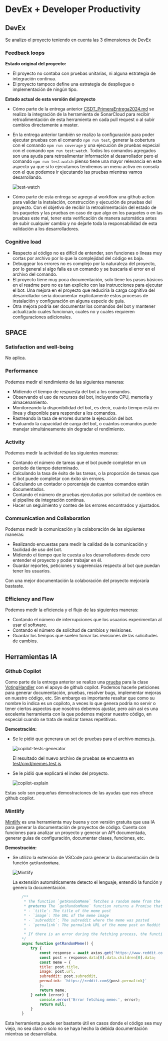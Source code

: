 # DevEx + Developer Productivity

## DevEx
Se analizo el proyecto teniendo en cuenta las 3 dimensiones de DevEx
### Feedback loops
**Estado original del proyecto:**
- El proyecto no contaba con pruebas unitarias, ni alguna estrategia de integración continua.
- El proyecto tampoco define una estrategia de despliegue o implementación de ningún tipo.

**Estado actual de esta versión del proyecto**

- Cómo parte de la entrega anterior [CSDT_PrimeraEntrega2024.md](CSDT_PrimeraEntrega2024.md) se realizo la integración de la herramienta de SonarCloud para recibir retroalimentación de esta herramienta en cada pull request o al subir cambios directamente a master.
- En la entrega anterior también se realizo la configuración para poder ejecutar pruebas con el comando `npm run test`, generar la cobertura con el comando `npm run coverage` y una ejecución de pruebas especial con el comando `npm run test:watch`. Todos los comandos agregados son una ayuda para retroalimentar información al desarrollador pero el comando `npm run test:watch` pienso tiene una mayor relevancia en este aspecto ya que si lo ejecutamos tendremos un menu activo en consola con el que podemos ir ejecutando las pruebas mientras vamos desarrollando.

    ![test-watch](/img/test-watch.png)

- Cómo parte de esta entrega se agrego al workflow una github action para validar la instalación, construcción y ejecución de pruebas del proyecto. Con el objetivo de recibir la retroalimentación del estado de los paquetes y las pruebas en caso de que algo en los paquetes o en las pruebas este mal, tener esta verificación de manera automática antes de subir cualquier cambio y no dejarle toda la responsabilidad de esta validación a los desarrolladores.

### Cognitive load
- Respecto al código no es difícil de entender, son funciones o líneas muy cortas por archivo por lo que la complejidad del código es baja.
- Debuggear los errores no es complejo por la naturaleza del proyecto, por lo general si algo falla es un comando y se buscaría el error en el archivo del comando.
- El proyecto tiene muy poca documentación, solo tiene los pasos básicos en el readme pero no es tan explicito con las instrucciones para ejecutar el bot. Una mejora en el proyecto que reduciría la carga cognitiva del desarrollador sería documentar explícitamente estos procesos de instalación y configuración en alguna especie de guía.
- Otra mejora podría ser documentar los comandos del bot y mantener actualizado cuales funcionan, cuales no y cuales requieren configuraciones adicionales.

## SPACE

### Satisfaction and well-being
No aplica.

### Performance
Podemos medir el rendimiento de las siguientes maneras:
- Midiendo el tiempo de respuesta del bot a los comandos.
- Observando el uso de recursos del bot, incluyendo CPU, memoria y almacenamiento.
- Monitoreando la disponibilidad del bot, es decir, cuánto tiempo está en línea y disponible para responder a los comandos.
- Rastreando la tasa de errores durante la ejecución del bot.
- Evaluando la capacidad de carga del bot, o cuántos comandos puede manejar simultáneamente sin degradar el rendimiento.

### Activity
Podemos medir la actividad de las siguientes maneras:
- Contando el número de tareas que el bot puede completar en un período de tiempo determinado.
- Calculando la tasa de éxito de las tareas, o la proporción de tareas que el bot puede completar con éxito sin errores.
- Calculando un contador o porcentaje de cuantos comandos están documentados.
- Contando el número de pruebas ejecutadas por solicitud de cambios en el pipeline de integración continua.
- Hacer un seguimiento y conteo de los errores encontrados y ajustados.

### Communication and Collaboration
Podemos medir la comunicación y la colaboración de las siguientes maneras:
- Realizando encuestas para medir la calidad de la comunicación y facilidad de uso del bot.
- Midiendo el tiempo que le cuesta a los desarrolladores desde cero entender el proyecto y poder trabajar en él.
- Guardar reportes, peticiones y sugerencias respecto al bot que puedan tener los usuarios.

Con una mejor documentación la colaboración del proyecto mejoraría bastaste.

### Efficiency and Flow
Podemos medir la eficiencia y el flujo de las siguientes maneras:
- Contando el número de interrupciones que los usuarios experimentan al usar el software.
- Contando el número de solicitud de cambios y revisiones.
- Guardar los tiempos que suelen tomar las revisiones de las solicitudes de cambios.


## Herramientas IA

### Github Copilot
Como parte de la entrega anterior se realizo una [prueba](/test/classes/voting-handler.test.js) para la clase [VotingHandler](/src/classes/voting-handler.js) con el apoyo de github copilot. Podemos hacerle peticiones para generar documentación, pruebas, resolver bugs, implementar mejoras en nuestro código, etc. Sin embargo es importante resaltar que como su nombre lo indica es un copiloto, a veces lo que genera podría no servir o tener ciertos aspectos que nosotros debemos ajustar, pero aún así es una excelente herramienta con la que podemos mejorar nuestro código, en especial cuando se trata de realizar tareas repetitivas.

**Demostración:**

- Se le pidió que generara un set de pruebas para el archivo [memes.js](/cmd/memes.js).

    ![copilot-tests-generator](/img/copilot-tests-generator.png)

    El resultado del nuevo archivo de pruebas se encuentra en [test/cmd/memes.test.js](/test/cmd/memes.test.js)


- Se le pidió que explicará el index del proyecto.

    ![copilot-explain](/img/copilot-explain.png)

Estas solo son pequeñas demostraciones de las ayudas que nos ofrece github copilot.

### Mintlify

[Mintlify](https://mintlify.com) es una herramienta muy buena y con versión gratuita que usa IA para generar la documentación de proyectos de código. Cuenta con funciones para analizar un proyecto y generar un API documentada, generar guías de configuración, documentar clases, funciones, etc.

**Demostración:**

- Se utilizo la extensión de VSCode para generar la documentación de la función `getRandomMeme`.

    ![Mintlify](/img/mintlify.png)

    La extensión automáticamente detecto el lenguaje, entendió la función y genero la documentación.

    ```JavaScript
        /**
         * The function `getRandomMeme` fetches a random meme from the r/memes subreddit on Reddit and returns its title, image URL, subreddit name, and permalink.
         * @returns The `getRandomMeme` function returns a Promise that resolves to an object containing information about a random meme with the following properties:
         * - `title`: The title of the meme post
         * - `image`: The URL of the meme image
         * - `subreddit`: The subreddit where the meme was posted
         * - `permalink`: The permalink URL of the meme post on Reddit
         *
         * If there is an error during the fetching process, the function will return `null`.
        */
        async function getRandomMeme() {
            try {
                const response = await axios.get('https://www.reddit.com/r/memes/random/.json');
                const post = response.data[0].data.children[0].data;
                const meme = {
                title: post.title,
                image: post.url,
                subreddit: post.subreddit,
                permalink: `https://reddit.com${post.permalink}`
                };
                return meme;
            } catch (error) {
                console.error('Error fetching meme:', error);
                return null;
            }
        }
    ```

Esta herramienta puede ser bastante útil en casos donde el código sea muy viejo, no sea claro o solo no se haya hecho la debida documentación mientras se desarrollaba.